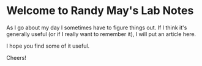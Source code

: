 # Welcome to Randy May's Lab Notes

As I go about my day I sometimes have to figure things out.  If I think 
it's generally useful (or if I really want to remember it), I will put 
an article here.

I hope you find some of it useful.

Cheers!

